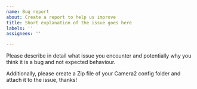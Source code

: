 ```yaml
---
name: Bug report
about: Create a report to help us improve
title: Short explanation of the issue goes here
labels: ''
assignees: ''

---
```


Please describe in detail what issue you encounter and potentially why you think it is a bug and not expected behaviour.

Additionally, please create a Zip file of your Camera2 config folder and attach it to the issue, thanks!
